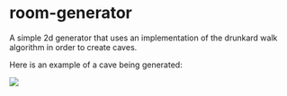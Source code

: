 # room-generator
A simple 2d generator that uses an implementation of the drunkard walk algorithm in order to create caves.

Here is an example of a cave being generated:

![](https://i.imgur.com/59EUsrW.gif)
